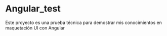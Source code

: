 # Angular_test
Este proyecto es una prueba técnica para demostrar mis conocimientos en maquetación UI con Angular
